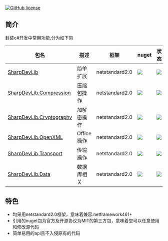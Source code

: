 ﻿[![GitHub license](https://img.shields.io/badge/license-MIT-blue.svg)](https://raw.githubusercontent.com/yibei333/sharp-dev-lib/main/LICENSE)

## 简介
封装c#开发中常用功能,分为如下包

|包名|描述|框架|nuget| 状态|
|----|----|----|----|----|
|[SharpDevLib](https://github.com/yibei333/sharp-dev-lib/blob/main/doc/sharpdevlib/index.md)|简单扩展|netstandard2.0|[![](https://img.shields.io/nuget/v/SharpDevLib.svg)](https://www.nuget.org/packages/SharpDevLib)|[![](https://github.com/yibei333/sharp-dev-lib/actions/workflows/sharpdevlib.yml/badge.svg?branch=main)](https://github.com/yibei333/sharp-dev-lib/actions/workflows/sharpdevlib.yml)|
|[SharpDevLib.Compression](https://github.com/yibei333/sharp-dev-lib/blob/main/doc/sharpdevlib.compression/index.md)|压缩包操作|netstandard2.0|[![](https://img.shields.io/nuget/v/SharpDevLib.Compression.svg)](https://www.nuget.org/packages/SharpDevLib.Compression)|[![](https://github.com/yibei333/sharp-dev-lib/actions/workflows/sharpdevlib.compression.yml/badge.svg?branch=main)](https://github.com/yibei333/sharp-dev-lib/actions/workflows/sharpdevlib.compression.yml)|
|[SharpDevLib.Cryptography](https://github.com/yibei333/sharp-dev-lib/blob/main/doc/sharpdevlib.cryptography/index.md)|加解密操作|netstandard2.0|[![](https://img.shields.io/nuget/v/SharpDevLib.Cryptography.svg)](https://www.nuget.org/packages/SharpDevLib.Cryptography)|[![](https://github.com/yibei333/sharp-dev-lib/actions/workflows/sharpdevlib.cryptography.yml/badge.svg?branch=main)](https://github.com/yibei333/sharp-dev-lib/actions/workflows/sharpdevlib.cryptography.yml)|
|[SharpDevLib.OpenXML](https://github.com/yibei333/sharp-dev-lib/blob/main/doc/sharpdevlib.openxml/index.md)|Office操作|netstandard2.0|[![](https://img.shields.io/nuget/v/SharpDevLib.OpenXML.svg)](https://www.nuget.org/packages/SharpDevLib.OpenXML)|[![](https://github.com/yibei333/sharp-dev-lib/actions/workflows/sharpdevlib.openxml.yml/badge.svg?branch=main)](https://github.com/yibei333/sharp-dev-lib/actions/workflows/sharpdevlib.openxml.yml)|
|[SharpDevLib.Transport](https://github.com/yibei333/sharp-dev-lib/blob/main/doc/sharpdevlib.transport/index.md)|传输操作|netstandard2.0|[![](https://img.shields.io/nuget/v/SharpDevLib.Transport.svg)](https://www.nuget.org/packages/SharpDevLib.Transport)|[![](https://github.com/yibei333/sharp-dev-lib/actions/workflows/sharpdevlib.transport.yml/badge.svg?branch=main)](https://github.com/yibei333/sharp-dev-lib/actions/workflows/sharpdevlib.transport.yml)|
|[SharpDevLib.Data](https://github.com/yibei333/sharp-dev-lib/blob/main/doc/sharpdevlib.data/index.md)|数据库相关|netstandard2.0|[![](https://img.shields.io/nuget/v/SharpDevLib.Data.svg)](https://www.nuget.org/packages/SharpDevLib.Data)|[![](https://github.com/yibei333/sharp-dev-lib/actions/workflows/sharpdevlib.data.yml/badge.svg?branch=main)](https://github.com/yibei333/sharp-dev-lib/actions/workflows/sharpdevlib.data.yml)|

## 特色
* 均采用netstandard2.0框架，意味着兼容.netframework461+
* 引用的nuget包为官方及开源协议为MIT的第三方包，意味着您可以任意使用和修改源代码
* 简单易用的api且不入侵原有的代码